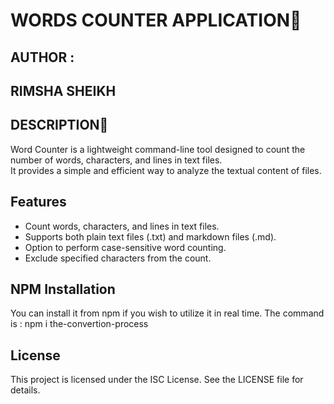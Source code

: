 <h1>WORDS COUNTER APPLICATION📑</h1>
<h2>AUTHOR :</h2>
<h2>RIMSHA SHEIKH</h2>
<h2>DESCRIPTION📔</h2>
<p>Word Counter is a lightweight command-line tool designed to count the number of words, characters, and lines in text files.<br/>
It provides a simple and efficient way to analyze the textual content of files.</p>

<h2>Features</h2>
<ul>
<li>Count words, characters, and lines in text files.</li>
<li>Supports both plain text files (.txt) and markdown files (.md).</li>
<li>Option to perform case-sensitive word counting.</li>
<li>Exclude specified characters from the count.</li></ul>

<h2>NPM Installation</h2>
<p>You can install it from npm if you wish to utilize it in real time.
The command is :
npm i the-convertion-process</p>

<h2>License</h2>
<p>This project is licensed under the ISC License. See the LICENSE file for details.</p>


